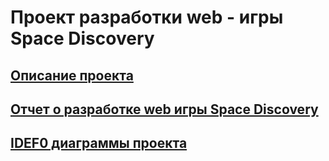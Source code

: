 # Проект разработки web - игры Space Discovery

## [Описание проекта](https://github.com/Space-Discovery/CpaceDiscoveryGame.io/wiki/Описание-проекта)

## [Отчет о разработке web игры Space Discovery](https://github.com/Space-Discovery/CpaceDiscoveryGame.io/wiki/Отчет-о-разработке-web---игры-Space-Discovery)

## [IDEF0 диаграммы проекта](https://github.com/Space-Discovery/CpaceDiscoveryGame.io/wiki/IDEF0---диаграммы-проекта)
